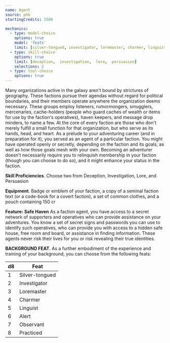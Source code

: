 ```yaml
---
name: Agent
source: phb
startingCredits: 1500

mechanics:
  - type: model-choice
    options: true
    model: 'feats'
    limit: [silver-tongued, investigator, loremaster, charmer, linguist, alert, observant, practiced]
  - type: skill-choice
    options: true
    limit: [deception,  investigation,  lore,  persuasion]
    selections: 2
  - type: tool-choice
    options: true
---
```

Many organizations active in the galaxy aren't bound by strictures of geography. These factions pursue their agendas without regard for political boundaries, and their members operate anywhere the organization deems necessary. These groups employ listeners, rumormongers, smugglers, mercenaries, cache-holders (people who guard caches of wealth or items for use by the faction's operatives), haven keepers, and message drop minders, to name a few. At the core of every faction are those who don't merely fulfill a small function for that organization, but who serve as its hands, head, and heart. As a prelude to your adventuring career (and in preparation for it), you served as an agent of a particular faction. You might have operated openly or secretly, depending on the faction and its goals, as well as how those goals mesh with your own. Becoming an adventurer doesn't necessarily require you to relinquish membership in your faction (though you can choose to do so), and it might enhance your status in the faction.

__Skill Proficiencies__. Choose two from Deception, Investigation, Lore, and Persuasion

__Equipment__. Badge or emblem of your faction, a copy of a seminal faction text (or a code-book for a covert faction), a set of common clothes, and a pouch containing 150 cr

__Feature: Safe Haven__
As a faction agent, you have access to a secret network of supporters and operatives who can provide assistance on your adventures. You know a set of secret signs and passwords you can use to identify such operatives, who can provide you with access to a hidden safe house, free room and board, or assistance in finding information. These agents never risk their lives for you or risk revealing their true identities.


__BACKGROUND FEAT__. As a further embodiment of the experience and training of your background, you can choose from the following feats:

d8 | Feat
--- | ---
1	|	Silver-tongued
2	|	Investigator
3	|	Loremaster
4	|	Charmer
5	|	Linguist
6	|	Alert
7	|	Observant
8	|	Practiced
<div class="hr"></div>
